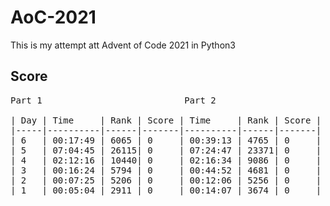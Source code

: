 # AoC-2021

This is my attempt att Advent of Code 2021 in Python3

## Score

<pre>
Part 1                           Part 2

| Day | Time     | Rank | Score | Time     | Rank | Score |
|-----|----------|------|-------|----------|------|-------|
| 6   | 00:17:49 | 6065 | 0     | 00:39:13 | 4765 | 0     |
| 5   | 07:04:45 | 26115| 0     | 07:24:47 | 23371| 0     |
| 4   | 02:12:16 | 10440| 0     | 02:16:34 | 9086 | 0     |
| 3   | 00:16:24 | 5794 | 0     | 00:44:52 | 4681 | 0     |
| 2   | 00:07:25 | 5206 | 0     | 00:12:06 | 5256 | 0     |
| 1   | 00:05:04 | 2911 | 0     | 00:14:07 | 3674 | 0     |
</pre>